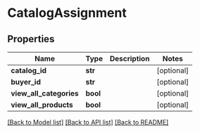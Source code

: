 # CatalogAssignment

## Properties
Name | Type | Description | Notes
------------ | ------------- | ------------- | -------------
**catalog_id** | **str** |  | [optional] 
**buyer_id** | **str** |  | [optional] 
**view_all_categories** | **bool** |  | [optional] 
**view_all_products** | **bool** |  | [optional] 

[[Back to Model list]](../README.md#documentation-for-models) [[Back to API list]](../README.md#documentation-for-api-endpoints) [[Back to README]](../README.md)


